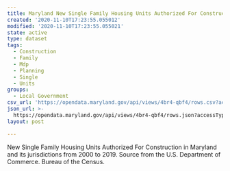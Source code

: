 ```yaml
---
title: Maryland New Single Family Housing Units Authorized For Construction 2000-2019
created: '2020-11-10T17:23:55.055012'
modified: '2020-11-10T17:23:55.055021'
state: active
type: dataset
tags:
  - Construction
  - Family
  - Mdp
  - Planning
  - Single
  - Units
groups:
  - Local Government
csv_url: 'https://opendata.maryland.gov/api/views/4br4-qbf4/rows.csv?accessType=DOWNLOAD'
json_url: >-
  https://opendata.maryland.gov/api/views/4br4-qbf4/rows.json?accessType=DOWNLOAD
layout: post

---
```

New Single Family Housing Units Authorized For Construction in Maryland and its jurisdictions from 2000 to 2019. Source from the U.S. Department of Commerce. Bureau of the Census.
